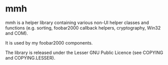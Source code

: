 # mmh

mmh is a helper library containing various non-UI helper classes and functions (e.g. sorting, foobar2000 callback helpers, cryptography, Win32 and COM).
 
It is used by my foobar2000 components.

The library is released under the Lesser GNU Public Licence (see COPYING and COPYING.LESSER).
